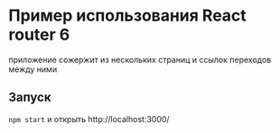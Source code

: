 # Пример использования React router 6

приложение сожержит из нескольких страниц и ссылок переходов между ними

## Запуск

`npm start` и открыть http://localhost:3000/
